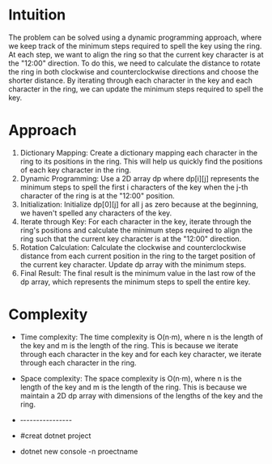 # Intuition
The problem can be solved using a dynamic programming approach, where we keep track of the minimum steps required to spell the key using the ring. At each step, we want to align the ring so that the current key character is at the "12:00" direction. To do this, we need to calculate the distance to rotate the ring in both clockwise and counterclockwise directions and choose the shorter distance. By iterating through each character in the key and each character in the ring, we can update the minimum steps required to spell the key.

# Approach
1. Dictionary Mapping: Create a dictionary mapping each character in the ring to its positions in the ring. This will help us quickly find the positions of each key character in the ring.
2. Dynamic Programming: Use a 2D array dp where dp[i][j] represents the minimum steps to spell the first i characters of the key when the j-th character of the ring is at the "12:00" position.
3. Initialization: Initialize dp[0][j] for all j as zero because at the beginning, we haven't spelled any characters of the key.
4. Iterate through Key: For each character in the key, iterate through the ring's positions and calculate the minimum steps required to align the ring such that the current key character is at the "12:00" direction.
5. Rotation Calculation: Calculate the clockwise and counterclockwise distance from each current position in the ring to the target position of the current key character. Update dp array with the minimum steps.
6. Final Result: The final result is the minimum value in the last row of the dp array, which represents the minimum steps to spell the entire key.

# Complexity
- Time complexity: The time complexity is O(n⋅m), where n is the length of the key and m is the length of the ring. This is because we iterate through each character in the key and for each key character, we iterate through each character in the ring.
- Space complexity: The space complexity is O(n⋅m), where n is the length of the key and m is the length of the ring. This is because we maintain a 2D dp array with dimensions of the lengths of the key and the ring.

- ‐---------------
- #creat dotnet project
- dotnet new console -n proectname
